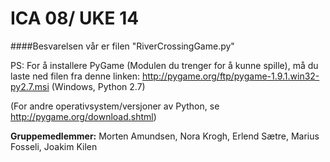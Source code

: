 # ICA 08/ UKE 14
####Besvarelsen vår er filen "RiverCrossingGame.py"

PS: For å installere PyGame (Modulen du trenger for å kunne spille), må du laste ned filen fra denne linken:
http://pygame.org/ftp/pygame-1.9.1.win32-py2.7.msi (Windows, Python 2.7)

(For andre operativsystem/versjoner av Python, se http://pygame.org/download.shtml)

**Gruppemedlemmer:**
Morten Amundsen, Nora Krogh, Erlend Sætre, Marius Fosseli, Joakim Kilen
